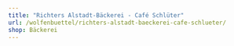 ```yaml
---
title: "Richters Alstadt-Bäckerei - Café Schlüter"
url: /wolfenbuettel/richters-alstadt-baeckerei-cafe-schlueter/
shop: Bäckerei
---
```

